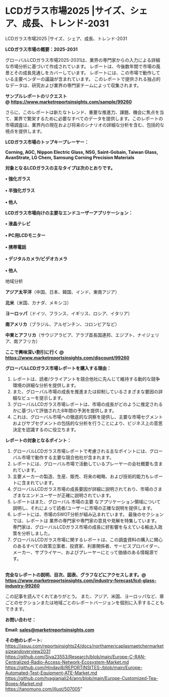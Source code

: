 # LCDガラス市場2025 |サイズ、シェア、成長、トレンド-2031
LCDガラス市場2025 |サイズ、シェア、成長、トレンド-2031

<strong><b>LCDガラス市場の概要：2025-2031</b></strong>

グローバルLCDガラス市場2025-2031は、業界の専門家からの入力による詳細な市場分析に基づいて作成されています。 レポートは、今後数年間で市場の風景とその成長見通しをカバーしています。 レポートには、この市場で動作している主要ベンダーの議論が含まれています。 このレポートで提供される独占的なデータは、研究および業界の専門家チームによって収集されます。

<strong>サンプルレポートのリクエスト @ <a href=https://www.marketreportsinsights.com/sample/99260>https://www.marketreportsinsights.com/sample/99260</a></strong>

さらに、このレポートは新たなトレンド、重要な推進力、課題、機会に焦点を当て、業界で繁栄するために必要なすべてのデータを提供します。このレポートの市場調査は、業界内の現在および将来のシナリオの詳細な分析を含む、包括的な視点を提供します。

<strong>LCDガラス市場のトップキープレーヤー：</strong>

<strong>Corning, AGC, Nippon Electric Glass, NSG, Saint-Gobain, Taiwan Glass, AvanStrate, LG Chem, Samsung Corning Precision Materials</strong>

<strong><b>対象となるLCDガラスの主なタイプは次のとおりです。</b></strong>

<strong>• 強化ガラス<br><br>• 半強化ガラス<br><br>• 他人</strong>

<strong><b>LCDガラス市場向けの主要なエンドユーザーアプリケーション：</b></strong>

<strong>• 液晶テレビ<br><br>• PC用LCDモニター<br><br>• 携帯電話<br><br>• デジタルカメラ/ビデオカメラ<br><br>• 他人</strong>

 地域分析

<strong><b>アジア太平洋</b></strong>（中国、日本、韓国、インド、東南アジア）

<strong><b>北米</b></strong>（米国、カナダ、メキシコ）

<strong><b>ヨーロッパ</b></strong>（ドイツ、フランス、イギリス、ロシア、イタリア）

<strong><b>南アメリカ</b></strong>（ブラジル、アルゼンチン、コロンビアなど）

<strong><b>中東とアフリカ</b></strong>（サウジアラビア、アラブ首長国連邦、エジプト、ナイジェリア、南アフリカ）

<strong>ここで興味深い割引に行く @ <a href=https://www.marketreportsinsights.com/discount/99260>https://www.marketreportsinsights.com/discount/99260</a></strong>

<strong><b>グローバルLCDガラス市場レポートを購入する理由：</b></strong>
<ol>
  <li>レポートは、読者/クライアントを競合他社に先んじて維持する動的な競争環境の詳細な分析を提供します。</li>
  <li>また、グローバル市場の成長を推進または抑制しているさまざまな要因の詳細なビューを提示します。</li>
  <li>グローバルLCDガラス市場レポートは、市場の成長がどのように推定されるかに基づいて評価された8年間の予測を提供します。</li>
  <li>これは、グローバル市場への徹底的な洞察を提供し、主要な市場セグメントおよびサブセグメントの包括的な分析を行うことにより、ビジネス上の意思決定を認識するのに役立ちます。</li>
</ol>
<strong><b>レポートの対象となるポイント：</b></strong>
<ol>
  <li>グローバルLCDガラス市場レポートで考慮される主なポイントには、グローバル市場で動作する主要な競合他社が含まれます。</li>
  <li>レポートには、グローバル市場で活動しているプレーヤーの会社概要も含まれています。</li>
  <li>主要メーカーの製造、生産、販売、将来の戦略、および技術的能力もレポートに含まれています。</li>
  <li>グローバルLCDガラス市場の成長要因が詳細に説明されており、市場のさまざまなエンドユーザーが正確に説明されています。</li>
  <li>レポートはまた、グローバル 市場の主要 なアプリケーション領域について説明し、それによって読者/ユーザーに市場の正確な説明を提供します。</li>
  <li>レポートには、市場のSWOT分析が組み込まれています。 最後のセクションでは、レポートは 業界の専門家や専門家の意見や見解を特集しています。 専門家は、グローバルLCDガラス市場の成長に好影響を与えている輸出入政策を分析しました。</li>
  <li>グローバルLCDガラス市場に関するレポートは、この調査資料の購入に関心のあるすべての政策立案者、投資家、利害関係者、サービスプロバイダー、メーカー、サプライヤー、およびプレーヤーにとって価値のある情報源です。</li>
</ol><br>
<strong>完全なレポートの説明、目次、図表、グラフなどにアクセスします。@ <a href=https://www.marketreportsinsights.com/industry-forecast/lcd-glass-industry-99260>https://www.marketreportsinsights.com/industry-forecast/lcd-glass-industry-99260</a></strong>

この記事を読んでくれてありがとう。 また、アジア、米国、ヨーロッパなど、章ごとのセクションまたは地域ごとのレポートバージョンを個別に入手することもできます。

<strong><b>お問い合わせ：</b></strong>

<strong>Email: </strong><a href=mailto:sales@marketreportsinsights.com><strong>sales@marketreportsinsights.com</strong></a>

<strong>その他のレポート:</strong>
<br>
<a href=https://issuu.com/reportsinsights24/docs/northamericaplasmaetchermarketsizeandoverview2031>https://issuu.com/reportsinsights24/docs/northamericaplasmaetchermarketsizeandoverview2031</a>
<br>
<a href=https://github.com/Siya23553/Research/blob/main/Europe-C-RAN-Centralized-Radio-Access-Network-Ecosystem-Market.md>https://github.com/Siya23553/Research/blob/main/Europe-C-RAN-Centralized-Radio-Access-Network-Ecosystem-Market.md</a>
<br>
<a href=https://github.com/Hindavi8/REPORTINSITES-/blob/main/Europe-Automated-Test-Equipment-ATE-Market.md>https://github.com/Hindavi8/REPORTINSITES-/blob/main/Europe-Automated-Test-Equipment-ATE-Market.md</a>
<br>
<a href=https://github.com/tyagianjali24/ann/blob/main/Europe-Customized-Tea-Boxes-Market.md>https://github.com/tyagianjali24/ann/blob/main/Europe-Customized-Tea-Boxes-Market.md</a>
<br>
<a href=https://tanomuno.com/illust/507005>https://tanomuno.com/illust/507005</a>"
